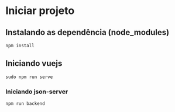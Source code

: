 # Iniciar projeto

## Instalando as dependência (node_modules)

```
npm install

```

## Iniciando vuejs
```
sudo npm run serve
```

### Iniciando json-server
```
npm run backend
```